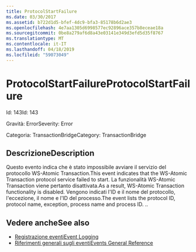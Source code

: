 ```yaml
---
title: ProtocolStartFailure
ms.date: 03/30/2017
ms.assetid: b722d1d5-bfef-4dc9-bfa3-85178b6d2ae3
ms.openlocfilehash: 4e7aa1305d6998577ec92896ace357b8eceae18a
ms.sourcegitcommit: 0be8a279af6d8a43e03141e349d3efd5d35f8767
ms.translationtype: MT
ms.contentlocale: it-IT
ms.lasthandoff: 04/18/2019
ms.locfileid: "59073049"
---
```

# <a name="protocolstartfailure"></a><span data-ttu-id="9d803-102">ProtocolStartFailure</span><span class="sxs-lookup"><span data-stu-id="9d803-102">ProtocolStartFailure</span></span>
<span data-ttu-id="9d803-103">Id: 143</span><span class="sxs-lookup"><span data-stu-id="9d803-103">Id: 143</span></span>  
  
 <span data-ttu-id="9d803-104">Gravità: Error</span><span class="sxs-lookup"><span data-stu-id="9d803-104">Severity: Error</span></span>  
  
 <span data-ttu-id="9d803-105">Categoria: TransactionBridge</span><span class="sxs-lookup"><span data-stu-id="9d803-105">Category: TransactionBridge</span></span>  
  
## <a name="description"></a><span data-ttu-id="9d803-106">Descrizione</span><span class="sxs-lookup"><span data-stu-id="9d803-106">Description</span></span>  
 <span data-ttu-id="9d803-107">Questo evento indica che è stato impossibile avviare il servizio del protocollo WS-Atomic Transaction.</span><span class="sxs-lookup"><span data-stu-id="9d803-107">This event indicates that the WS-Atomic Transaction protocol service failed to start.</span></span> <span data-ttu-id="9d803-108">La funzionalità WS-Atomic Transaction viene pertanto disattivata.</span><span class="sxs-lookup"><span data-stu-id="9d803-108">As a result, WS-Atomic Transaction functionality is disabled.</span></span> <span data-ttu-id="9d803-109">Vengono indicati l'ID e il nome del protocollo, l'eccezione, il nome e l'ID del processo.</span><span class="sxs-lookup"><span data-stu-id="9d803-109">The event lists the protocol ID, protocol name, exception, process name and process ID.</span></span> <span data-ttu-id="9d803-110">.</span><span class="sxs-lookup"><span data-stu-id="9d803-110">.</span></span>  
  
## <a name="see-also"></a><span data-ttu-id="9d803-111">Vedere anche</span><span class="sxs-lookup"><span data-stu-id="9d803-111">See also</span></span>

- [<span data-ttu-id="9d803-112">Registrazione eventi</span><span class="sxs-lookup"><span data-stu-id="9d803-112">Event Logging</span></span>](../../../../../docs/framework/wcf/diagnostics/event-logging/index.md)
- [<span data-ttu-id="9d803-113">Riferimenti generali sugli eventi</span><span class="sxs-lookup"><span data-stu-id="9d803-113">Events General Reference</span></span>](../../../../../docs/framework/wcf/diagnostics/event-logging/events-general-reference.md)
